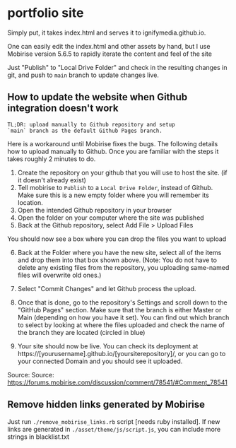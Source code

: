 # portfolio site

Simply put, it takes index.html and serves it to ignifymedia.github.io.

One can easily edit the index.html and other assets by hand,
but I use Mobirise version 5.6.5 to rapidly iterate
the content and feel of the site

Just "Publish" to "Local Drive Folder" and check in the resulting changes in git,
and push to `main` branch to update changes live.

## How to update the website when Github integration doesn't work

```
TL;DR: upload manually to Github repository and setup
`main` branch as the default Github Pages branch.
```

Here is a workaround until Mobirise fixes the bugs. The following details how to upload manually to Github.
Once you are familiar with the steps it takes roughly 2 minutes to do.

1. Create the repository on your github that you will use to host the site. (if it doesn't already exist)
2. Tell mobirise to `Publish` to a `Local Drive Folder`, instead of Github. Make sure this is a new empty folder where you will remember its location.
3. Open the intended Github repository in your browser
4. Open the folder on your computer where the site was published
5. Back at the Github repository, select Add File > Upload Files

You should now see a box where you can drop the files you want to upload

6. Back at the Folder where you have the new site, select all of the items and drop them into that box shown above. (Note: You do not have to delete any existing files from the repository, you uploading same-named files will overwrite old ones.)
7. Select "Commit Changes" and let Github process the upload.
8. Once that is done, go to the repository's Settings
and scroll down to the "GitHub Pages" section. Make sure that the branch is either Master or Main (depending on how you have it set). You can find out which branch to select by looking at where the files uploaded and check the name of the branch they are located (circled in blue)

9. Your site should now be live. You can check its deployment at https://[yourusername].github.io/[yoursiterepository]/, or you can go to your connected Domain and you should see it uploaded.

Source: Source: https://forums.mobirise.com/discussion/comment/78541/#Comment_78541

## Remove hidden links generated by Mobirise

Just run `./remove_mobirise_links.rb` script [needs ruby installed].
If new links are generated in `./asset/theme/js/script.js`,
you can include more strings in blacklist.txt

